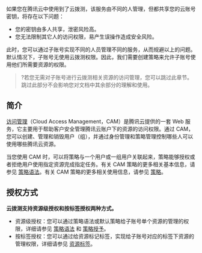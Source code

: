 如果您在腾讯云中使用到了云拨测，该服务由不同的人管理，但都共享您的云账号密钥，将存在以下问题：
- 您的密钥由多人共享，泄密风险高。
- 您无法限制其它人的访问权限，易产生误操作造成安全风险。

此时，您可以通过子账号实现不同的人员管理不同的服务，从而规避以上的问题。默认情况下，子账号无使用云拨测权限。因此，我们需要创建策略来允许子账号使用他们所需要资源的权限。
>?若您无需对子账号进行云拨测相关资源的访问管理，您可以跳过此章节。跳过此部分不会影响您对文档中其余部分的理解和使用。

## 简介

[访问管理](https://cloud.tencent.com/document/product/598)（Cloud Access Management，CAM）是腾讯云提供的一套 Web 服务，它主要用于帮助客户安全管理腾讯云账户下的资源的访问权限。通过 CAM，您可以创建、管理和销毁用户（组），并通过身份管理和策略管理控制哪些人可以使用哪些腾讯云资源。

当您使用 CAM 时，可以将策略与一个用户或一组用户关联起来，策略能够授权或者拒绝用户使用指定资源完成指定任务。有关 CAM 策略的更多相关基本信息，请参见 [策略语法](https://cloud.tencent.com/document/product/280/66688)。有关 CAM 策略的更多相关使用信息，请参见 [策略](https://cloud.tencent.com/document/product/598/10601)。

## 授权方式

**云拨测支持资源级授权和按标签授权两种方式。**
- 资源级授权：您可以通过策略语法或默认策略给子账号单个资源的管理的权限，详细请参见 [策略语法](https://cloud.tencent.com/document/product/280/66688) 和 [策略授予](https://cloud.tencent.com/document/product/280/66687)。
- 按标签授权：您可以通过给资源标记标签，实现给子账号对应的标签下资源的管理权限，详细请参见 [资源标签](https://cloud.tencent.com/document/product/280/66809)。

